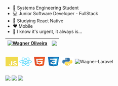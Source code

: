 - 📘 Systems Engineering Student
- 💻 Junior Software Developer - FullStack
- 🌱 Studying React Native
- ❤  Mobile
- 💭 I know it's urgent, it always is...


| <a href="https://github.com/wagnerolliveira"><img align="center" src="https://github-readme-stats.vercel.app/api?username=wagnerolliveira&show_icons=true&theme=dracula&include_all_commits=true&count_private=true" alt="Wagner Oliveira" /></a> | <a href="https://github.com/wagnerolliveira"><img align="center" src="https://github-readme-stats.vercel.app/api/top-langs/?username=wagnerolliveira&layout=compact&langs_count=7&theme=dracula" /></a> |
| ------------- | ------------- |

<div style="display: inline_block"><br>
  <img align="center" alt="Wagner-Js" height="30" width="40" src="https://raw.githubusercontent.com/devicons/devicon/master/icons/javascript/javascript-plain.svg">
  <img align="center" alt="Wagner-React" height="30" width="40" src="https://raw.githubusercontent.com/devicons/devicon/master/icons/react/react-original.svg">
  <img align="center" alt="Wagner-HTML" height="30" width="40" src="https://raw.githubusercontent.com/devicons/devicon/master/icons/html5/html5-original.svg">
  <img align="center" alt="Wagner-CSS" height="30" width="40" src="https://raw.githubusercontent.com/devicons/devicon/master/icons/css3/css3-original.svg">
  <img align="center" alt="Wagner-Python" height="30" width="40" src="https://raw.githubusercontent.com/devicons/devicon/master/icons/python/python-original.svg">
  <img align="center" alt="Wagner-Laravel" height="30" width="40" src="https://cdn.jsdelivr.net/gh/devicons/devicon/icons/laravel/laravel-plain-wordmark.svg" />    
</div>

##

 <div>
    <a href="https://www.instagram.com/putz.wagner" target="_blank"><img src="https://img.shields.io/badge/-Instagram-%23E4405F?style=for-the-badge&logo=instagram&logoColor=white" target="_blank"></a>
    <a href = "mailto:wagner1490@gmail.com"><img src="https://img.shields.io/badge/-Gmail-%23333?style=for-the-badge&logo=gmail&logoColor=white" target="_blank"></a>
    <a href="https://www.linkedin.com/in/wagner-o-57657612a" target="_blank"><img src="https://img.shields.io/badge/-LinkedIn-%230077B5?style=for-the-badge&logo=linkedin&logoColor=white" target="_blank"></a> 
    
</div>
